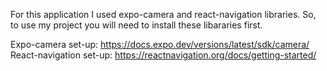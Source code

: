 For this application I used expo-camera and react-navigation libraries. So, to use my project you will need to install these libararies first.  

Expo-camera set-up: https://docs.expo.dev/versions/latest/sdk/camera/  
React-navigation set-up: https://reactnavigation.org/docs/getting-started/  
